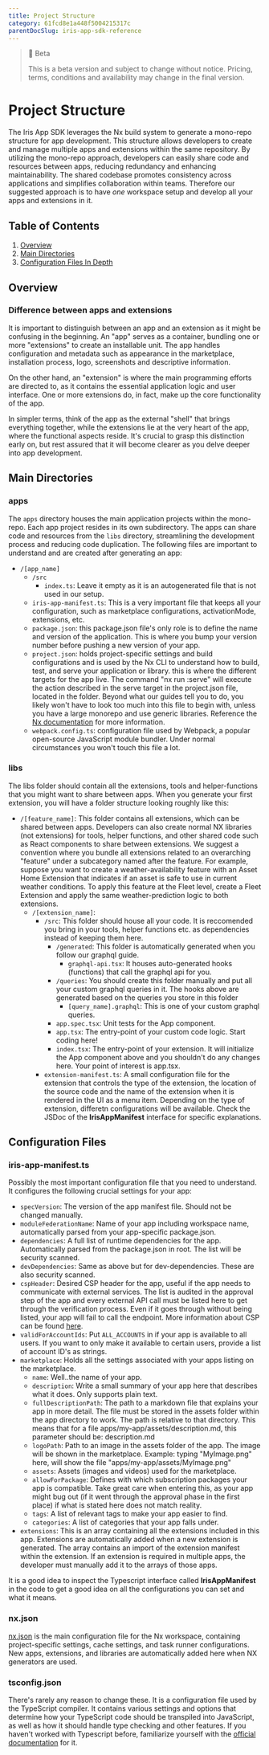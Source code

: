 ```yaml
---
title: Project Structure
category: 61fcd8e1a448f5004215317c
parentDocSlug: iris-app-sdk-reference
---
```


> 🚧 Beta
>
> This is a beta version and subject to change without notice. Pricing, terms, conditions and availability may change in the final version.

# Project Structure

The Iris App SDK leverages the Nx build system to generate a mono-repo structure for app development. This structure allows developers to create and manage multiple apps and extensions within the same repository. By utilizing the mono-repo approach, developers can easily share code and resources between apps, reducing redundancy and enhancing maintainability. The shared codebase promotes consistency across applications and simplifies collaboration within teams. Therefore our suggested approach is to have _one_ workspace setup and develop all your apps and extensions in it.

## Table of Contents

1. [Overview](#overview)
2. [Main Directories](#main-directories)
3. [Configuration Files In Depth](#configuration-files)

## Overview

### Difference between apps and extensions

It is important to distinguish between an app and an extension as it might be confusing in the beginning.
An "app" serves as a container, bundling one or more "extensions" to create an installable unit. The app handles configuration and metadata such as appearance in the marketplace, installation process, logo, screenshots and descriptive information.

On the other hand, an "extension" is where the main programming efforts are directed to, as it contains the essential application logic and user interface. One or more extensions do, in fact, make up the core functionality of the app.

In simpler terms, think of the app as the external "shell" that brings everything together, while the extensions lie at the very heart of the app, where the functional aspects reside. It's crucial to grasp this distinction early on, but rest assured that it will become clearer as you delve deeper into app development.

[comment]: <Should put an illustration that depicts the above in a simple manner>

## Main Directories

[comment]: <Visual representation of the structure (tree diagram or screenshot)>

### apps

The `apps` directory houses the main application projects within the mono-repo. Each app project resides in its own subdirectory. The apps can share code and resources from the `libs` directory, streamlining the development process and reducing code duplication. The following files are important to understand and are created after generating an app:

- `/[app_name]`
  - `/src`
    - `index.ts`: Leave it empty as it is an autogenerated file that is not used in our setup.
  - `iris-app-manifest.ts`: This is a very important file that keeps all your configuration, such as marketplace configurations, activationMode, extensions, etc.
  - `package.json`: this package.json file's only role is to define the name and version of the application. This is where you bump your version number before pushing a new version of your app.
  - `project.json`: holds project-specific settings and build configurations and is used by the Nx CLI to understand how to build, test, and serve your application or library. this is where the different targets for the app live. The command "nx run <AppName>:serve" will execute the action described in the serve target in the project.json file, located in the <AppName> folder. Beyond what our guides tell you to do, you likely won't have to look too much into this file to begin with, unless you have a large monorepo and use generic libraries. Reference the [Nx documentation](https://nx.dev/reference/project-configuration) for more information.
  - `webpack.config.ts`: configuration file used by Webpack, a popular open-source JavaScript module bundler. Under normal circumstances you won't touch this file a lot.

### libs

The libs folder should contain all the extensions, tools and helper-functions that you might want to share between apps. When you generate your first extension, you will have a folder structure looking roughly like this:

- `/[feature_name]`: This folder contains all extensions, which can be shared between apps. Developers can also create normal NX libraries (not extensions) for tools, helper functions, and other shared code such as React components to share between extensions. We suggest a convention where you bundle all extensions related to an overarching "feature" under a subcategory named after the feature. For example, suppose you want to create a weather-availability feature with an Asset Home Extension that indicates if an asset is safe to use in current weather conditions. To apply this feature at the Fleet level, create a Fleet Extension and apply the same weather-prediction logic to both extensions.
  - `/[extension_name]`:
    - `/src`: This folder should house all your code. It is reccomended you bring in your tools, helper functions etc. as dependencies instead of keeping them here.
      - `/generated`: This folder is automatically generated when you follow our graphql guide.
        - `graphql-api.tsx`: It houses auto-generated hooks (functions) that call the graphql api for you.
      - `/queries`: You should create this folder manually and put all your custom graphql queries in it. The hooks above are generated based on the queries you store in this folder
        - `[query_name].graphql`: This is one of your custom graphql queries.
      - `app.spec.tsx`: Unit tests for the App component.
      - `app.tsx`: The entry-point of your custom code logic. Start coding here!
      - `index.tsx`: The entry-point of your extension. It will initialize the App component above and you shouldn't do any changes here. Your point of interest is app.tsx.
    - `extension-manifest.ts`: A small configuration file for the extension that controls the type of the extension, the location of the source code and the name of the extension when it is rendered in the UI as a menu item. Depending on the type of extension, differetn configurations will be available. Check the JSDoc of the **IrisAppManifest** interface for specific explanations.

## Configuration Files

### iris-app-manifest.ts

Possibly the most important configuration file that you need to understand.
It configures the following crucial settings for your app:

- `specVersion`: The version of the app manifest file. Should not be changed manually.
- `moduleFederationName`: Name of your app including workspace name, automatically parsed from your app-specific package.json.
- `dependencies`: A full list of runtime dependencies for the app. Automatically parsed from the package.json in root. The list will be security scanned.
- `devDependencies`: Same as above but for dev-dependencies. These are also security scanned.
- `cspHeader`: Desired CSP header for the app, useful if the app needs to communicate with external services. The list is audited in the approval step of the app and every external API call must be listed here to get through the verification process. Even if it goes through without being listed, your app will fail to call the endpoint. More information about CSP can be found [here](https://developer.mozilla.org/en-US/docs/Web/HTTP/CSP). 
- `validForAccountIds`: Put `ALL_ACCOUNTS` in if your app is available to all users. If you want to only make it available to certain users, provide a list of account ID's as strings.
- `marketplace`: Holds all the settings associated with your apps listing on the marketplace.
  - `name`: Well..the name of your app.
  - `description`: Write a small summary of your app here that describes what it does. Only supports plain text.
  - `fullDescriptionPath`: The path to a markdown file that explains your app in more detail. The file must be stored in the assets folder within the app directory to work. The path is relative to that directory. This means that for a file apps/my-app/assets/description.md, this parameter should be: description.md
  - `logoPath`: Path to an image in the assets folder of the app. The image will be shown in the marketplace. Example: typing "MyImage.png" here, will show the file "apps/my-app/assets/MyImage.png"
  - `assets`: Assets (images and videos) used for the marketplace.
  - `allowForPackage`: Defines with which subscription packages your app is compatible. Take great care when entering this, as your app might bug out (if it went through the approval phase in the first place) if what is stated here does not match reality.
  - `tags`: A list of relevant tags to make your app easier to find.
  - `categories`: A list of categories that your app falls under.
- `extensions`: This is an array containing all the extensions included in this app.
  Extensions are automatically added when a new extension is generated.
  The array contains an import of the extension manifest within the extension.
  If an extension is required in multiple apps, the developer must manually add it to the arrays of those apps.

It is a good idea to inspect the Typescript interface called **IrisAppManifest** in the code to get a good idea on all the configurations you can set and what it means.

### nx.json

[nx.json](https://nx.dev/reference/nx-json#nx.json) is the main configuration file for the Nx workspace, containing project-specific settings, cache settings, and task runner configurations.
New apps, extensions, and libraries are automatically added here when NX generators are used.

### tsconfig.json

There's rarely any reason to change these. It is a configuration file used by the TypeScript compiler. It contains various settings and options
that determine how your TypeScript code should be transpiled into JavaScript,
as well as how it should handle type checking and other features.
If you haven't worked with Typescript before, familiarize yourself with the [official documentation](https://www.typescriptlang.org/docs/) for it.
